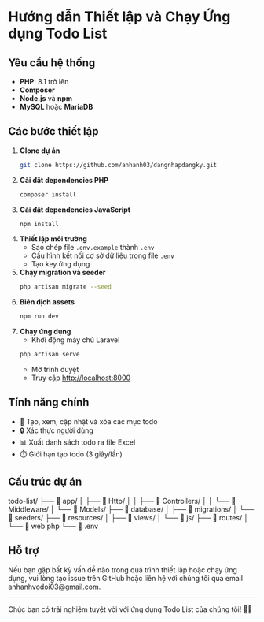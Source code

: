 # Hướng dẫn Thiết lập và Chạy Ứng dụng Todo List

## Yêu cầu hệ thống
- **PHP**: 8.1 trở lên
- **Composer**
- **Node.js** và **npm**
- **MySQL** hoặc **MariaDB**

## Các bước thiết lập

1. **Clone dự án**
    ```bash
    git clone https://github.com/anhanh03/dangnhapdangky.git
    ```
2. **Cài đặt dependencies PHP**
    ```bash
    composer install
    ```
3. **Cài đặt dependencies JavaScript**
    ```bash
    npm install
    ```
4. **Thiết lập môi trường**
   - Sao chép file `.env.example` thành `.env`
   - Cấu hình kết nối cơ sở dữ liệu trong file `.env`
   - Tạo key ứng dụng
5. **Chạy migration và seeder**
    ```bash
    php artisan migrate --seed
    ```
6. **Biên dịch assets**
    ```bash
    npm run dev
    ```
7. **Chạy ứng dụng**
   - Khởi động máy chủ Laravel
   ```bash
   php artisan serve
   ```
   - Mở trình duyệt
   - Truy cập [http://localhost:8000](http://localhost:8000)

## Tính năng chính
- 📝 Tạo, xem, cập nhật và xóa các mục todo
- 🔒 Xác thực người dùng
- 📊 Xuất danh sách todo ra file Excel
- ⏱️ Giới hạn tạo todo (3 giây/lần)

## Cấu trúc dự án
todo-list/
├── 📂 app/
│   ├── 📂 Http/
│   │   ├── 📂 Controllers/
│   │   └── 📂 Middleware/
│   └── 📂 Models/
├── 📂 database/
│   ├── 📂 migrations/
│   └── 📂 seeders/
├── 📂 resources/
│   ├── 📂 views/
│   └── 📂 js/
├── 📂 routes/
│   └── 📄 web.php
└── 📄 .env
## Hỗ trợ
Nếu bạn gặp bất kỳ vấn đề nào trong quá trình thiết lập hoặc chạy ứng dụng, vui lòng tạo issue trên GitHub hoặc liên hệ với chúng tôi qua email [anhanhvodoi03@gmail.com](mailto:anhanhvodoi03@gmail.com).

---

Chúc bạn có trải nghiệm tuyệt vời với ứng dụng Todo List của chúng tôi! 🚀✨